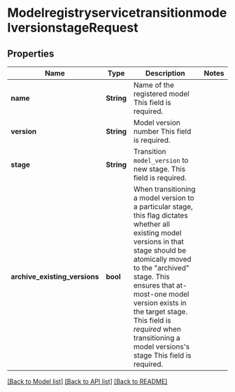 # ModelregistryservicetransitionmodelversionstageRequest

## Properties

Name | Type | Description | Notes
------------ | ------------- | ------------- | -------------
**name** | **String** | Name of the registered model This field is required. | 
**version** | **String** | Model version number This field is required. | 
**stage** | **String** | Transition `model_version` to new stage. This field is required. | 
**archive_existing_versions** | **bool** | When transitioning a model version to a particular stage, this flag dictates whether all existing model versions in that stage should be atomically moved to the \"archived\" stage. This ensures that at-most-one model version exists in the target stage. This field is *required* when transitioning a model versions's stage This field is required. | 

[[Back to Model list]](../README.md#documentation-for-models) [[Back to API list]](../README.md#documentation-for-api-endpoints) [[Back to README]](../README.md)


